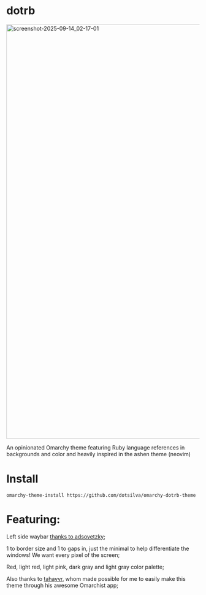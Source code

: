 # dotrb

<img width="1921" height="1080" alt="screenshot-2025-09-14_02-17-01" src="https://github.com/user-attachments/assets/4392885c-6423-48bf-a54a-3fb13bee2b44" />

An opinionated Omarchy theme featuring Ruby language references in backgrounds and color and heavily inspired in the ashen theme (neovim)

# Install

```
omarchy-theme-install https://github.com/dotsilva/omarchy-dotrb-theme
```

# Featuring:
Left side waybar [thanks to adsovetzky](https://github.com/adsovetzky/Adsovetzky-Omarchy-s-Waybar);

1 to border size and 1 to gaps in, just the minimal to help differentiate the windows! We want every pixel of the screen;

Red, light red, light pink, dark gray and light gray color palette;

Also thanks to [tahayvr](https://github.com/tahayvr/omarchist), whom made possible for me to easily make this theme through his awesome Omarchist app;

